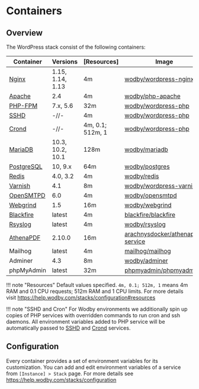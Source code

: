# Containers 

## Overview

The WordPress stack consist of the following containers:

| Container    | Versions           | [Resources]      | Image                              |
| ------------ | ------------------ | ---------------- | ---------------------------------- |
| [Nginx]      | 1.15, 1.14, 1.13   | 4m               | [wodby/wordpress-nginx]            |
| [Apache]     | 2.4                | 4m               | [wodby/php-apache]                 |
| [PHP-FPM]    | 7.x, 5.6           | 32m              | [wodby/wordpress-php]              |
| [SSHD]       | -//-               | 4m               | [wodby/wordpress-php]              |
| [Crond]      | -//-               | 4m, 0.1; 512m, 1 | [wodby/wordpress-php]              |
| [MariaDB]    | 10.3, 10.2, 10.1   | 128m             | [wodby/mariadb]                    |
| [PostgreSQL] | 10, 9.x            | 64m              | [wodby/postgres]                   |
| [Redis]      | 4.0, 3.2           | 4m               | [wodby/redis]                      |
| [Varnish]    | 4.1                | 8m               | [wodby/wordpress-varnish]          |
| [OpenSMTPD]  | 6.0                | 4m               | [wodby/opensmtpd]                  |
| [Webgrind]   | 1.5                | 16m              | [wodby/webgrind]                   |
| [Blackfire]  | latest             | 4m               | [blackfire/blackfire]              |
| [Rsyslog]    | latest             | 4m               | [wodby/rsyslog]                    |
| [AthenaPDF]  | 2.10.0             | 16m              | [arachnysdocker/athenapdf-service] |
| Mailhog      | latest             | 4m               | [mailhog/mailhog]                  |
| Adminer      | 4.3                | 8m               | [wodby/adminer]                    |
| phpMyAdmin   | latest             | 32m              | [phpmyadmin/phpmyadmin]            |

!!! note "Resources"
    Default values specified. `4m, 0.1; 512m, 1` means 4m RAM and 0.1 CPU requests; 512m RAM and 1 CPU limits. For more details visit https://help.wodby.com/stacks/configuration#resources

!!! note "SSHD and Cron"
    For Wodby environments we additionally spin up copies of PHP services with overridden commands to run cron and ssh daemons. All environment variables added to PHP service will be automatically passed to [SSHD] and [Crond] services.

## Configuration

Every container provides a set of environment variables for its customization. You can add and edit environment variables of a service from `[Instance] > Stack` page. For more details see https://help.wodby.com/stacks/configuration  

[Apache]: apache.md
[AthenaPDF]: athenapdf.md
[Blackfire]: blackfire.md
[Mailhog]: mailhog.md
[MariaDB]: mariadb.md
[Nginx]: nginx.md
[OpenSMTPD]: opensmtpd.md
[PHP-FPM]: php.md
[PostgreSQL]: postgres.md
[Redis]: redis.md
[Rsyslog]: rsyslog.md
[Varnish]: varnish.md
[Webgrind]: webgrind.md

[SSHD]: ssh.md
[Crond]: cron.md

[wodby/wordpress-nginx]: https://github.com/wodby/wordpress-nginx
[wodby/php-apache]: https://github.com/wodby/php-apache
[wodby/wordpress]: https://github.com/wodby/wordpress
[wodby/wordpress-php]: https://github.com/wodby/wordpress-php
[wodby/mariadb]: https://github.com/wodby/mariadb
[wodby/postgres]: https://github.com/wodby/postgres
[wodby/redis]: https://github.com/wodby/redis
[wodby/opensmtpd]: https://github.com/wodby/opensmtpd
[wodby/wordpress-varnish]: https://github.com/wodby/wordpress-varnish
[wodby/memcached]: https://github.com/wodby/memcached
[wodby/webgrind]: https://hub.docker.com/r/wodby/webgrind
[blackfire/blackfire]: https://hub.docker.com/r/blackfire/blackfire
[wodby/rsyslog]: https://hub.docker.com/r/wodby/rsyslog
[arachnysdocker/athenapdf-service]: https://hub.docker.com/r/arachnysdocker/athenapdf-service
[mailhog/mailhog]: https://hub.docker.com/r/mailhog/mailhog
[wodby/adminer]: https://hub.docker.com/r/wodby/adminer
[phpmyadmin/phpmyadmin]: https://hub.docker.com/r/phpmyadmin/phpmyadmin
[portainer/portainer]: https://hub.docker.com/portainer/portainer
[_/node]: https://hub.docker.com/_/node
[_/traefik]: https://hub.docker.com/_/traefik
